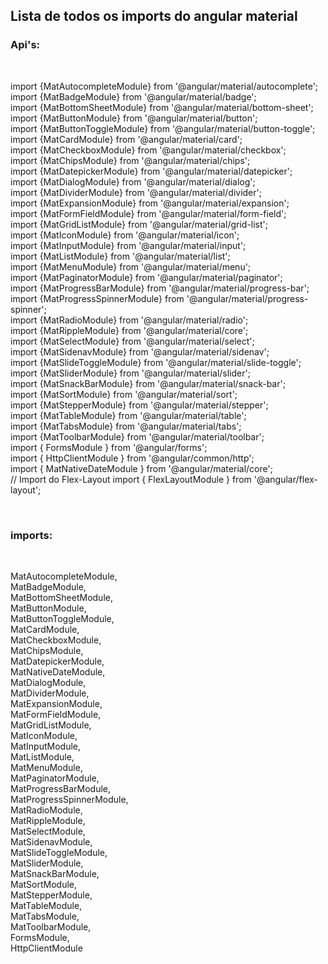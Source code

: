## Lista de todos os imports do angular material <br>
### Api's: <br>

<br>

import {MatAutocompleteModule} from '@angular/material/autocomplete';<br>
import {MatBadgeModule} from '@angular/material/badge';<br>
import {MatBottomSheetModule} from '@angular/material/bottom-sheet';<br>
import {MatButtonModule} from '@angular/material/button';<br>
import {MatButtonToggleModule} from '@angular/material/button-toggle';<br>
import {MatCardModule} from '@angular/material/card';<br>
import {MatCheckboxModule} from '@angular/material/checkbox';<br>
import {MatChipsModule} from '@angular/material/chips';<br>
import {MatDatepickerModule} from '@angular/material/datepicker';<br>
import {MatDialogModule} from '@angular/material/dialog';<br>
import {MatDividerModule} from '@angular/material/divider';<br>
import {MatExpansionModule} from '@angular/material/expansion';<br>
import {MatFormFieldModule} from '@angular/material/form-field';<br>
import {MatGridListModule} from '@angular/material/grid-list';<br>
import {MatIconModule} from '@angular/material/icon';<br>
import {MatInputModule} from '@angular/material/input';<br>
import {MatListModule} from '@angular/material/list';<br>
import {MatMenuModule} from '@angular/material/menu';<br>
import {MatPaginatorModule} from '@angular/material/paginator';<br>
import {MatProgressBarModule} from '@angular/material/progress-bar';<br>
import {MatProgressSpinnerModule} from '@angular/material/progress-spinner';<br>
import {MatRadioModule} from '@angular/material/radio';<br>
import {MatRippleModule} from '@angular/material/core';<br>
import {MatSelectModule} from '@angular/material/select';<br>
import {MatSidenavModule} from '@angular/material/sidenav';<br>
import {MatSlideToggleModule} from '@angular/material/slide-toggle';<br>
import {MatSliderModule} from '@angular/material/slider';<br>
import {MatSnackBarModule} from '@angular/material/snack-bar';<br>
import {MatSortModule} from '@angular/material/sort';<br>
import {MatStepperModule} from '@angular/material/stepper';<br>
import {MatTableModule} from '@angular/material/table';<br>
import {MatTabsModule} from '@angular/material/tabs';<br>
import {MatToolbarModule} from '@angular/material/toolbar';<br>
import { FormsModule } from '@angular/forms';<br>
import { HttpClientModule } from '@angular/common/http';<br>
import { MatNativeDateModule } from '@angular/material/core';<br>
// Import do Flex-Layout import { FlexLayoutModule } from '@angular/flex-layout'; <br>

<br>

### imports:<br>

<br>

MatAutocompleteModule,<br>
MatBadgeModule,<br>
MatBottomSheetModule,<br>
MatButtonModule,<br>
MatButtonToggleModule,<br>
MatCardModule,<br>
MatCheckboxModule,<br>
MatChipsModule,<br>
MatDatepickerModule,<br>
MatNativeDateModule,<br>
MatDialogModule,<br>
MatDividerModule,<br>
MatExpansionModule,<br>
MatFormFieldModule,<br>
MatGridListModule,<br>
MatIconModule,<br>
MatInputModule,<br>
MatListModule,<br>
MatMenuModule,<br>
MatPaginatorModule,<br>
MatProgressBarModule,<br>
MatProgressSpinnerModule,<br>
MatRadioModule,<br>
MatRippleModule,<br>
MatSelectModule,<br>
MatSidenavModule,<br>
MatSlideToggleModule,<br>
MatSliderModule,<br>
MatSnackBarModule,<br>
MatSortModule,<br>
MatStepperModule,<br>
MatTableModule,<br>
MatTabsModule,<br>
MatToolbarModule,<br>
FormsModule,<br>
HttpClientModule
